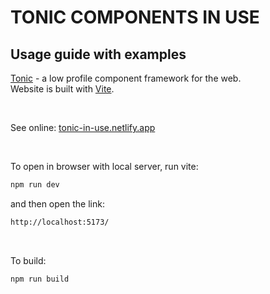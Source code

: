 # TONIC COMPONENTS IN USE

## Usage guide with examples

[Tonic](https://tonicframework.dev/) - a low profile component framework for the web. 
<br>
Website is built with [Vite](https://vitejs.dev/guide/). 

<br>

See online: [tonic-in-use.netlify.app](https://tonic-in-use.netlify.app/)

<br>

To open in browser with local server, run vite: 
```sh
npm run dev
```
and then open the link:
```sh
http://localhost:5173/
```

<br>

To build:
```sh
npm run build
```

